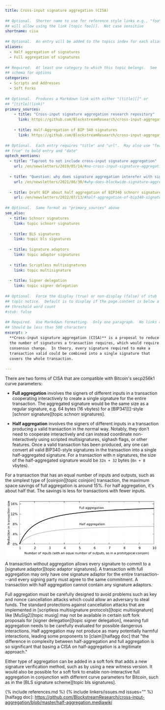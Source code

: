 ```yaml
---
title: Cross-input signature aggregation (CISA)

## Optional.  Shorter name to use for reference style links e.g., "foo"
## will allow using the link [topic foo][].  Not case sensitive
shortname: cisa

## Optional.  An entry will be added to the topics index for each alias
aliases:
  - Half aggregation of signatures
  - Full aggregation of signatures

## Required.  At least one category to which this topic belongs.  See
## schema for options
categories:
  - Scripts and Addresses
  - Soft Forks

## Optional.  Produces a Markdown link with either "[title][]" or
## "[title](link)"
primary_sources:
    - title: "Cross-input signature aggregation research repository"
      link: https://github.com/BlockstreamResearch/cross-input-aggregation

    - title: Half-Aggregation of BIP 340 signatures
      link: https://github.com/BlockstreamResearch/cross-input-aggregation/blob/master/half-aggregation.mediawiki

## Optional.  Each entry requires "title" and "url".  May also use "feature:
## true" to bold entry and "date"
optech_mentions:
  - title: "Taproot to not include cross-input signature aggregation"
    url: /en/newsletters/2019/05/14/#no-cross-input-signature-aggregation

  - title: "Question: why does signature aggregation interefer with signature adaptors?"
    url: /en/newsletters/2021/06/30/#why-does-blockwide-signature-aggregation-prevent-adaptor-signatures

  - title: Draft BIP about half aggregation of BIP340 schnorr signatures
    url: /en/newsletters/2022/07/13/#half-aggregation-of-bip340-signatures

## Optional.  Same format as "primary_sources" above
see_also:
  - title: Schnorr signatures
    link: topic schnorr signatures

  - title: BLS signatures
    link: topic bls signatures

  - title: Signature adaptors
    link: topic adaptor signatures

  - title: Scriptless multisignatures
    link: topic multisignature

  - title: Signer delegation
    link: topic signer delegation

## Optional.  Force the display (true) or non-display (false) of stub
## topic notice.  Default is to display if the page.content is below a
## threshold word count
#stub: false

## Required.  Use Markdown formatting.  Only one paragraph.  No links allowed.
## Should be less than 500 characters
excerpt: >
  **Cross-input signature aggregation (CISA)** is a proposal to reduce
  the number of signatures a transaction requires, which would require a
  consensus change.  In theory, every signature required to make a
  transaction valid could be combined into a single signature that
  covers the whole transaction.

---
```

There are two forms of CISA that are compatible with Bitcoin's secp256k1
curve parameters:

- **Full aggregation** involves the signers of different inputs in a
  transaction cooperating interactively to create a single signature for
  the entire transaction.  The aggregated signature would be the same
  size as a regular signature, e.g. 64 bytes (16 vbytes) for a
  [BIP341][]-style [schnorr signature][topic schnorr signatures].

- **Half aggregation** involves the signers of different inputs in a
  transaction producing a valid transaction in the normal way.  Notably,
  they don't need to cooperate interactively and can instead coordinate
  non-interactively using scripted multisignatures, sighash flags, or
  other features.  Once a valid transaction has been produced, any one
  can convert all valid BIP340-style signatures in the transaction into
  a single half-aggregated signature.  For a transaction with _n_
  signatures, the size of the half-aggregated signature would be `32n +
  32` bytes (`8n + 8` vbytes).

For a transaction that has an equal number of inputs and outputs, such
as the simplest type of [coinjoin][topic coinjoin] transaction, the
maximum space savings of full aggregation is around 15%.  For
half aggregation, it's about half that.  The savings is less for
transactions with fewer inputs.

![Plot of transaction size savings for full-agg and half-agg vs unaggregated transactions](/img/posts/2024-01-agg-savings.png)

A transaction without aggregation allows every signature to commit to a
[signature adaptor][topic adaptor signatures].  A transaction with full
aggregation may only have one signature adaptor for the entire
transaction---and every signing party must agree to the same commitment.
A transaction with half aggregation cannot contain any signature
adaptors.

Full aggregation must be carefully designed to avoid problems such as
key and nonce cancellation attacks which could allow an adversary to
steal funds.  The standard protections against cancellation attacks that
are implemented in [scriptless multisignature protocols][topic
multisignature] like [MuSig2][topic musig] may not be available in
certain soft fork proposals for [signer delegation][topic signer
delegation], meaning full aggregation needs to be carefully evaluated
for possible dangerous interactions.  Half aggregation may not produce
as many potentially harmful interactions, leading some proponents to
[claim][halfagg doc] that "the difference in complexity between
half-aggregation and full aggregation is so significant that basing a
CISA on half-aggregation is a legitimate approach." <!-- TODO:I'm
writing beyond my expertise here; please feel free to open a PR with
more details -harding -->

Either type of aggregation can be added in a soft fork that adds a new
signature verification method, such as by using a new witness version.
It would also be possible for a soft fork to enable non-interactive full
aggregation in conjunction with different curve parameters for Bitcoin,
such as in the [BLS signature scheme][topic bls signatures].

{% include references.md %}
{% include linkers/issues.md issues="" %}
[halfagg doc]: https://github.com/BlockstreamResearch/cross-input-aggregation/blob/master/half-aggregation.mediawiki
